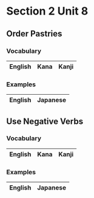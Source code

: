 # Section 2 Unit 8
## Order Pastries
### Vocabulary
| English | Kana | Kanji |
|:-------:|:----:|:-----:|


### Examples
| English | Japanese |
|:-------:|:--------:|

## Use Negative Verbs
### Vocabulary
| English | Kana | Kanji |
|:-------:|:----:|:-----:|


### Examples
| English | Japanese |
|:-------:|:--------:|
